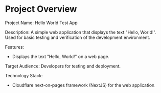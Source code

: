 # Project Overview

Project Name: Hello World Test App

Description: A simple web application that displays the text "Hello, World!". Used for basic testing and verification of the development environment.

Features:

*   Displays the text "Hello, World!" on a web page.

Target Audience: Developers for testing and deployment.

Technology Stack:

*   Cloudflare next-on-pages framework (NextJS) for the web application.